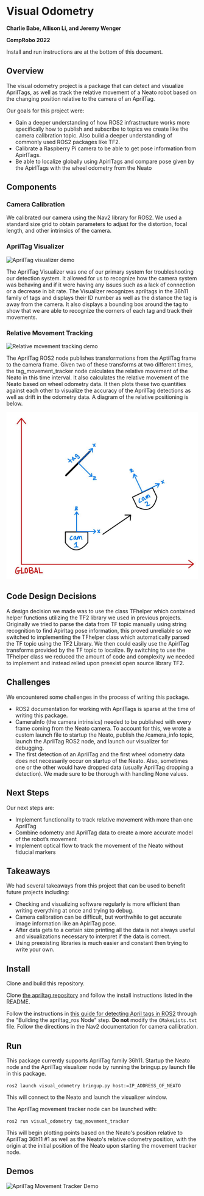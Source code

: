 # Visual Odometry
**Charlie Babe, Allison Li, and Jeremy Wenger**

**CompRobo 2022**

Install and run instructions are at the bottom of this document.

## Overview
The visual odometry project is a package that can detect and visualize AprilTags, as well as track the relative movement of a Neato robot based on the changing position relative to the camera of an AprilTag.

Our goals for this project were:
* Gain a deeper understanding of how ROS2 infrastructure works more specifically how to publish and subscribe to topics we create like the camera calibration topic. Also build a deeper understanding of commonly used ROS2 packages like TF2.
* Calibrate a Raspberry Pi camera to be able to get pose information from ApirlTags.
* Be able to localize globally using ApirlTags and compare pose given by the ApirlTags with the wheel odometry from the Neato

## Components
### Camera Calibration
We calibrated our camera using the Nav2 library for ROS2. We used a standard size grid to obtain parameters to adjust for the distortion, focal length, and other intrinsics of the camera.

### AprilTag Visualizer
![AprilTag visualizer demo](media/visualization_demo.gif)

The AprilTag Visualizer was one of our primary system for troubleshooting our detection system. It allowed for us to recognize how the camera system was behaving and if it were having any issues such as a lack of connection or a decrease in bit rate. The Visualizer recognizes apriltags in the 36h11 family of tags and displays their ID number as well as the distance the tag is away from the camera. It also displays a bounding box around the tag to show that we are able to recognize the corners of each tag and track their movements.

### Relative Movement Tracking
![Relative movement tracking demo](media/tag_movement_tracking_demo_4.gif)

The AprilTag ROS2 node publishes transformations from the AptilTag frame to the camera frame. Given two of these transforms at two different times, the tag_movement_tracker node calculates the relative movement of the Neato in this time interval. It also calculates the relative movement of the Neato based on wheel odometry data. It then plots these two quantities against each other to visualize the accuracy of the AprilTag detections as well as drift in the odometry data. A diagram of the relative positioning is below.

![AprilTag movement tracking diagram](media/localization_diagram.JPG)

## Code Design Decisions
A design decision we made was to use the class TFhelper which contained helper functions utilizing the TF2 library we used in previous projects. Originally we tried to parse the data from TF topic manually using string recognition to find Apirltag pose information, this proved unreliable so we switched to implementing the TFhelper class which automatically parsed the TF topic using the TF2 Library. We then could easily use the ApirlTag transforms provided by the TF topic to localize. By switching to use the TFhelper class we reduced the amount of code and complexity we needed to implement and instead relied upon preexist open source library TF2.

## Challenges
We encountered some challenges in the process of writing this package.
* ROS2 documentation for working with AprilTags is sparse at the time of writing this package.
* CameraInfo (the camera intrinsics) needed to be published with every frame coming from the Neato camera. To account for this, we wrote a custom launch file to startup the Neato, publish the /camera_info topic, launch the AprilTag ROS2 node, and launch our visualizer for debugging.
* The first detection of an AprilTag and the first wheel odometry data does not necessarily occur on startup of the Neato. Also, sometimes one or the other would have dropped data (usually AprilTag dropping a detection). We made sure to be thorough with handling None values.

## Next Steps
Our next steps are:
* Implement functionality to track relative movement with more than one AprilTag
* Combine odometry and AprilTag data to create a more accurate model of the robot’s movement
* Implement optical flow to track the movement of the Neato without fiducial markers

## Takeaways
We had several takeaways from this project that can be used to benefit future projects including:
* Checking and visualizing software regularly is more efficient than writing everything at once and trying to debug. 
* Camera calibration can be difficult, but worthwhile to get accurate image information like an ApirlTag pose.
* After data gets to a certain size printing all the data is not always useful and visualizations necessary to interpret if the data is correct.
* Using preexisting libraries is much easier and constant then trying to write your own.

## Install
Clone and build this repository.

Clone [the apriltag repository](https://github.com/AprilRobotics/apriltag) and follow the install instructions listed in the README.

Follow the instructions in [this guide for detecting April tags in ROS2](https://nxp.gitbook.io/8mmnavq/navq-developer-guide/software-support/installing-ros2-foxy/detecting-apriltags-with-ros2) through the "Building the apriltag_ros Node" step. **Do not** modify the `CMakeLists.txt` file. Follow the directions in the Nav2 documentation for camera callibration.

## Run
This package currently supports AprilTag family 36h11.
Startup the Neato node and the AprilTag visualizer node by running the bringup.py launch file in this package.

`ros2 launch visual_odometry bringup.py host:=IP_ADDRESS_OF_NEATO`

This will connect to the Neato and launch the visualizer window.

The AprilTag movement tracker node can be launched with:

`ros2 run visual_odometry tag_movement_tracker`

This will begin plotting points based on the Neato's position relative to AprilTag 36h11 #1 as well as the Neato's relative odometry position, with the origin at the initial position of the Neato upon starting the movement tracker node.

## Demos
![AprilTag Movement Tracker Demo](media/tag_movement_tracking_demo_3.gif)